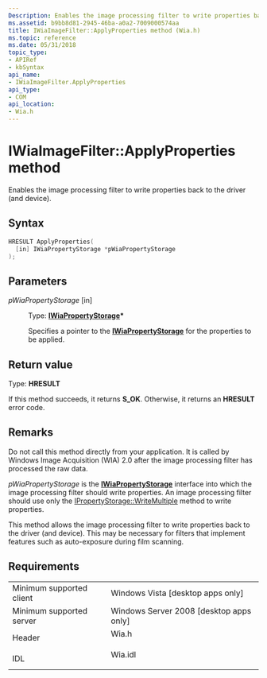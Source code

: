 ```yaml
---
Description: Enables the image processing filter to write properties back to the driver (and device).
ms.assetid: b9bb8d81-2945-46ba-a0a2-7009000574aa
title: IWiaImageFilter::ApplyProperties method (Wia.h)
ms.topic: reference
ms.date: 05/31/2018
topic_type: 
- APIRef
- kbSyntax
api_name: 
- IWiaImageFilter.ApplyProperties
api_type: 
- COM
api_location: 
- Wia.h
---
```


# IWiaImageFilter::ApplyProperties method

Enables the image processing filter to write properties back to the driver (and device).

## Syntax


```C++
HRESULT ApplyProperties(
  [in] IWiaPropertyStorage *pWiaPropertyStorage
);
```



## Parameters

<dl> <dt>

*pWiaPropertyStorage* \[in\]
</dt> <dd>

Type: **[**IWiaPropertyStorage**](/windows/desktop/api/wia_xp/nn-wia_xp-iwiapropertystorage)\***

Specifies a pointer to the [**IWiaPropertyStorage**](/windows/desktop/api/wia_xp/nn-wia_xp-iwiapropertystorage) for the properties to be applied.

</dd> </dl>

## Return value

Type: **HRESULT**

If this method succeeds, it returns **S\_OK**. Otherwise, it returns an **HRESULT** error code.

## Remarks

Do not call this method directly from your application. It is called by Windows Image Acquisition (WIA) 2.0 after the image processing filter has processed the raw data.

*pWiaPropertyStorage* is the [**IWiaPropertyStorage**](/windows/desktop/api/wia_xp/nn-wia_xp-iwiapropertystorage) interface into which the image processing filter should write properties. An image processing filter should use only the [IPropertyStorage::WriteMultiple](https://msdn.microsoft.com/library/Aa379985(v=VS.85).aspx) method to write properties.

This method allows the image processing filter to write properties back to the driver (and device). This may be necessary for filters that implement features such as auto-exposure during film scanning.

## Requirements



|                                     |                                                                                    |
|-------------------------------------|------------------------------------------------------------------------------------|
| Minimum supported client<br/> | Windows Vista \[desktop apps only\]<br/>                                     |
| Minimum supported server<br/> | Windows Server 2008 \[desktop apps only\]<br/>                               |
| Header<br/>                   | <dl> <dt>Wia.h</dt> </dl>   |
| IDL<br/>                      | <dl> <dt>Wia.idl</dt> </dl> |



 

 




